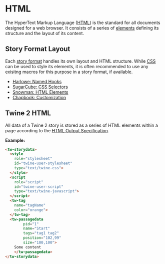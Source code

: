 # HTML

The HyperText Markup Language ([HTML](https://en.wikipedia.org/wiki/HTML)) is the standard for all documents designed for a web browser. It consists of a series of [elements](https://developer.mozilla.org/en-US/docs/Glossary/Element) defining its structure and the layout of its content.

## Story Format Layout

Each [story format](terms_storyformats.md) handles its own layout and HTML structure. While [CSS](terms_css.md) can be used to style its elements, it is often recommended to use any exisitng macros for this purpose in a story format, if available.

* [Harlowe: Named Hooks](https://twine2.neocities.org/#markup_named-hook)
* [SugarCube: CSS Selectors](https://www.motoslave.net/sugarcube/2/docs/#css-example-selectors)
* [Snowman: HTML Elements](https://videlais.github.io/snowman/2/htmlandcss/elements.html)
* [Chapbook: Customization](https://klembot.github.io/chapbook/guide/customization/)

## Twine 2 HTML

All data of a Twine 2 story is stored as a series of HTML elements within a page according to the [HTML Output Specification](https://github.com/iftechfoundation/twine-specs/blob/master/twine-2-htmloutput-spec.md).

**Example:**

```html
<tw-storydata>
  <style
    role="stylesheet"
    id="twine-user-stylesheet"
    type="text/twine-css">
  </style>
  <script
    role="script"
    id="twine-user-script"
    type="text/twine-javascript">
  </script>
  <tw-tag
    name="tagName"
    color="orange">
  </tw-tag>
  <tw-passagedata
        pid="1"
        name="Start"
        tags="tag1 tag2"
        position="102,99"
        size="100,100">
    Some content
    </tw-passagedata>
</tw-storydata>
```
